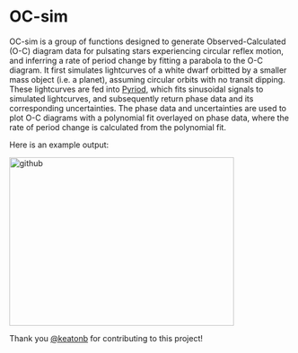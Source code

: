 # OC-sim
OC-sim is a group of functions designed to generate Observed-Calculated (O-C) diagram data for pulsating stars experiencing circular reflex motion, and inferring a rate of period change by fitting a parabola to the O-C diagram. It first simulates lightcurves of a white dwarf orbitted by a smaller mass object (i.e. a planet), assuming circular orbits with no transit dipping. These lightcurves are fed into [Pyriod](https://github.com/keatonb/Pyriod/tree/master?tab=readme-ov-file), which fits sinusoidal signals to simulated lightcurves, and subsequently return phase data and its corresponding uncertainties. The phase data and uncertainties are used to plot O-C diagrams with a polynomial fit overlayed on phase data, where the rate of period change is calculated from the polynomial fit.



Here is an example output:

<img width="400" height="300" alt="github" src="https://github.com/user-attachments/assets/52c4013b-2a39-4152-81ed-8c880bfb99fa" />





Thank you [@keatonb](https://github.com/keatonb) for contributing to this project!
